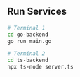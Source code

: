## Run Services

```bash
# Terminal 1
cd go-backend
go run main.go

# Terminal 2
cd ts-backend
npx ts-node server.ts


